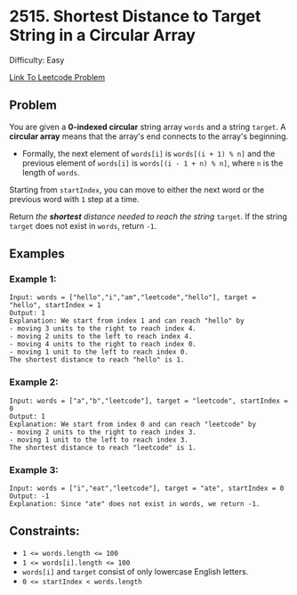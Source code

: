 # 2515. Shortest Distance to Target String in a Circular Array
Difficulty: Easy

[Link To Leetcode Problem](https://leetcode.com/problems/shortest-distance-to-target-string-in-a-circular-array/)

## Problem
You are given a **0-indexed circular** string array `words` and a string `target`. A **circular array** means that the array's end connects to the array's beginning.

- Formally, the next element of `words[i]` is `words[(i + 1) % n]` and the previous element of `words[i]` is `words[(i - 1 + n) % n]`, where `n` is the length of `words`.

Starting from `startIndex`, you can move to either the next word or the previous word with `1` step at a time.

Return *the **shortest** distance needed to reach the string* `target`. If the string `target` does not exist in `words`, return `-1`.

## Examples
### Example 1:
```
Input: words = ["hello","i","am","leetcode","hello"], target = "hello", startIndex = 1
Output: 1
Explanation: We start from index 1 and can reach "hello" by
- moving 3 units to the right to reach index 4.
- moving 2 units to the left to reach index 4.
- moving 4 units to the right to reach index 0.
- moving 1 unit to the left to reach index 0.
The shortest distance to reach "hello" is 1.
```
### Example 2:
```
Input: words = ["a","b","leetcode"], target = "leetcode", startIndex = 0
Output: 1
Explanation: We start from index 0 and can reach "leetcode" by
- moving 2 units to the right to reach index 3.
- moving 1 unit to the left to reach index 3.
The shortest distance to reach "leetcode" is 1.
```
### Example 3:
```
Input: words = ["i","eat","leetcode"], target = "ate", startIndex = 0
Output: -1
Explanation: Since "ate" does not exist in words, we return -1.
```

## Constraints:
- `1 <= words.length <= 100`
- `1 <= words[i].length <= 100`
- `words[i]` and `target` consist of only lowercase English letters.
- `0 <= startIndex < words.length`